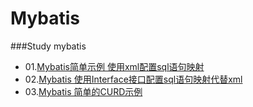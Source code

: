 # Mybatis
###Study mybatis
- 01.[Mybatis简单示例 使用xml配置sql语句映射](https://github.com/mzkwy/Mybatis/tree/master/01.MybatisDemo)
- 02.[Mybatis 使用Interface接口配置sql语句映射代替xml](https://github.com/mzkwy/Mybatis/tree/master/02.MybatisDemoAnnotation)
- 03.[Mybatis 简单的CURD示例](https://github.com/mzkwy/Mybatis/tree/master/03.MybatisCURD)
